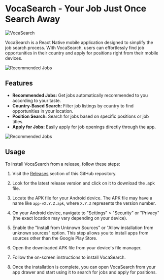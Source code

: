 # VocaSearch - Your Job Just Once Search Away 
![VocaSearch](https://i.postimg.cc/d1Kpj9D3/Screenshot-20230902-111359-Voca-Search.jpg)

VocaSearch is a React Native mobile application designed to simplify the job search process. With VocaSearch, users can effortlessly find job opportunities in their country and apply for positions right from their mobile devices.

![Recommended Jobs](https://i.postimg.cc/nr3WZb29/Screenshot-20230902-111318-Voca-Search.jpg)

## Features

- **Recommended Jobs:** Get jobs automatically recommended to you according to your taste.
- **Country-Based Search:** Filter job listings by country to find opportunities in your location.
- **Position Search:** Search for jobs based on specific positions or job titles.
- **Apply for Jobs:** Easily apply for job openings directly through the app.

![Recommended Jobs](https://i.postimg.cc/DyjV3spp/Screenshot-20230902-111340-Voca-Search.jpg)

## Usage

To install VocaSearch from a release, follow these steps:

1. Visit the [Releases](https://github.com/Aman-in-GitHub/VocaSearch-YourJobJustOneSearchAway/releases/) section of this GitHub repository.

2. Look for the latest release version and click on it to download the .apk file.

3. Locate the APK file for your Android device. The APK file may have a name like `app-vX.Y.Z.apk`, where `X.Y.Z` represents the version number.

5. On your Android device, navigate to "Settings" > "Security" or "Privacy" (the exact location may vary depending on your device).

6. Enable the "Install from Unknown Sources" or "Allow installation from unknown sources" option. This step allows you to install apps from sources other than the Google Play Store.

7. Open the downloaded APK file from your device's file manager.

8. Follow the on-screen instructions to install VocaSearch.

9. Once the installation is complete, you can open VocaSearch from your app drawer and start using it to search for jobs and apply for positions.




